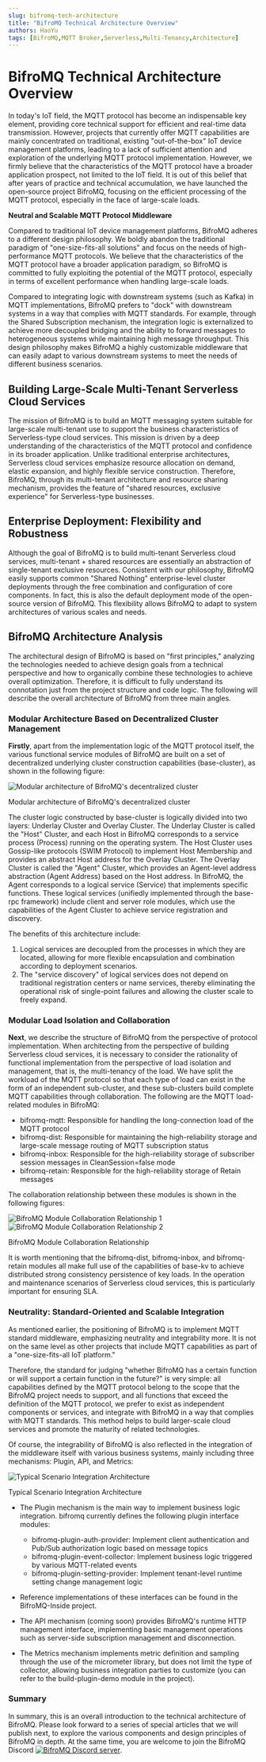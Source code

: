 ```yaml
---
slug: bifromq-tech-architecture 
title: "BifroMQ Technical Architecture Overview"
authors: HaoYu
tags: [BifroMQ,MQTT Broker,Serverless,Multi-Tenancy,Architecture]
---
```


# BifroMQ Technical Architecture Overview

In today's IoT field, the MQTT protocol has become an indispensable key element, providing core technical support for efficient and real-time data transmission. However, projects that currently offer MQTT capabilities are mainly concentrated on traditional, existing "out-of-the-box" IoT device management platforms, leading to a lack of sufficient attention and exploration of the underlying MQTT protocol implementation. However, we firmly believe that the characteristics of the MQTT protocol have a broader application prospect, not limited to the IoT field. It is out of this belief that after years of practice and technical accumulation, we have launched the open-source project BifroMQ, focusing on the efficient processing of the MQTT protocol, especially in the face of large-scale loads.

<!--truncate-->

**Neutral and Scalable MQTT Protocol Middleware**

Compared to traditional IoT device management platforms, BifroMQ adheres to a different design philosophy. We boldly abandon the traditional paradigm of "one-size-fits-all solutions" and focus on the needs of high-performance MQTT protocols. We believe that the characteristics of the MQTT protocol have a broader application paradigm, so BifroMQ is committed to fully exploiting the potential of the MQTT protocol, especially in terms of excellent performance when handling large-scale loads.

Compared to integrating logic with downstream systems (such as Kafka) in MQTT implementations, BifroMQ prefers to "dock" with downstream systems in a way that complies with MQTT standards. For example, through the Shared Subscription mechanism, the integration logic is externalized to achieve more decoupled bridging and the ability to forward messages to heterogeneous systems while maintaining high message throughput. This design philosophy makes BifroMQ a highly customizable middleware that can easily adapt to various downstream systems to meet the needs of different business scenarios.

## Building Large-Scale Multi-Tenant Serverless Cloud Services

The mission of BifroMQ is to build an MQTT messaging system suitable for large-scale multi-tenant use to support the business characteristics of Serverless-type cloud services. This mission is driven by a deep understanding of the characteristics of the MQTT protocol and confidence in its broader application. Unlike traditional enterprise architectures, Serverless cloud services emphasize resource allocation on demand, elastic expansion, and highly flexible service construction. Therefore, BifroMQ, through its multi-tenant architecture and resource sharing mechanism, provides the feature of "shared resources, exclusive experience" for Serverless-type businesses.

## Enterprise Deployment: Flexibility and Robustness

Although the goal of BifroMQ is to build multi-tenant Serverless cloud services, multi-tenant + shared resources are essentially an abstraction of single-tenant exclusive resources. Consistent with our philosophy, BifroMQ easily supports common "Shared Nothing" enterprise-level cluster deployments through the free combination and configuration of core components. In fact, this is also the default deployment mode of the open-source version of BifroMQ. This flexibility allows BifroMQ to adapt to system architectures of various scales and needs.

## BifroMQ Architecture Analysis

The architectural design of BifroMQ is based on "first principles," analyzing the technologies needed to achieve design goals from a technical perspective and how to organically combine these technologies to achieve overall optimization. Therefore, it is difficult to fully understand its connotation just from the project structure and code logic. The following will describe the overall architecture of BifroMQ from three main angles.

### Modular Architecture Based on Decentralized Cluster Management

**Firstly**, apart from the implementation logic of the MQTT protocol itself, the various functional service modules of BifroMQ are built on a set of decentralized underlying cluster construction capabilities (base-cluster), as shown in the following figure:

![Modular architecture of BifroMQ's decentralized cluster](images/2023-09-06-bifromq-architecture-overview/bifromq-architecture-1.png)

<p class="text-gray-400 text-center">Modular architecture of BifroMQ's decentralized cluster</p>

The cluster logic constructed by base-cluster is logically divided into two layers: Underlay Cluster and Overlay Cluster. The Underlay Cluster is called the "Host" Cluster, and each Host in BifroMQ corresponds to a service process (Process) running on the operating system. The Host Cluster uses Gossip-like protocols (SWIM Protocol) to implement Host Membership and provides an abstract Host address for the Overlay Cluster. The Overlay Cluster is called the "Agent" Cluster, which provides an Agent-level address abstraction (Agent Address) based on the Host address. In BifroMQ, the Agent corresponds to a logical service (Service) that implements specific functions. These logical services (unifiedly implemented through the base-rpc framework) include client and server role modules, which use the capabilities of the Agent Cluster to achieve service registration and discovery.

The benefits of this architecture include:

1. Logical services are decoupled from the processes in which they are located, allowing for more flexible encapsulation and combination according to deployment scenarios.
2. The "service discovery" of logical services does not depend on traditional registration centers or name services, thereby eliminating the operational risk of single-point failures and allowing the cluster scale to freely expand.

### Modular Load Isolation and Collaboration

**Next**, we describe the structure of BifroMQ from the perspective of protocol implementation. When architecting from the perspective of building Serverless cloud services, it is necessary to consider the rationality of functional implementation from the perspective of load isolation and management, that is, the multi-tenancy of the load. We have split the workload of the MQTT protocol so that each type of load can exist in the form of an independent sub-cluster, and these sub-clusters build complete MQTT capabilities through collaboration. The following are the MQTT load-related modules in BifroMQ:

* bifromq-mqtt: Responsible for handling the long-connection load of the MQTT protocol
* bifromq-dist: Responsible for maintaining the high-reliability storage and large-scale message routing of MQTT subscription status
* bifromq-inbox: Responsible for the high-reliability storage of subscriber session messages in CleanSession=false mode
* bifromq-retain: Responsible for the high-reliability storage of Retain messages

The collaboration relationship between these modules is shown in the following figures:

![BifroMQ Module Collaboration Relationship 1](images/2023-09-06-bifromq-architecture-overview/bifromq-architecture-2-1.png)
![BifroMQ Module Collaboration Relationship 2](images/2023-09-06-bifromq-architecture-overview/bifromq-architecture-2-2.png)

<p class="text-gray-400 text-center">BifroMQ Module Collaboration Relationship</p>


It is worth mentioning that the bifromq-dist, bifromq-inbox, and bifromq-retain modules all make full use of the capabilities of base-kv to achieve distributed strong consistency persistence of key loads. In the operation and maintenance scenarios of Serverless cloud services, this is particularly important for ensuring SLA.

### Neutrality: Standard-Oriented and Scalable Integration

As mentioned earlier, the positioning of BifroMQ is to implement MQTT standard middleware, emphasizing neutrality and integrability more. It is not on the same level as other projects that include MQTT capabilities as part of a "one-size-fits-all IoT platform."

Therefore, the standard for judging "whether BifroMQ has a certain function or will support a certain function in the future?" is very simple: all capabilities defined by the MQTT protocol belong to the scope that the BifroMQ project needs to support, and all functions that exceed the definition of the MQTT protocol, we prefer to exist as independent components or services, and integrate with BifroMQ in a way that complies with MQTT standards. This method helps to build larger-scale cloud services and promote the maturity of related technologies.

Of course, the integrability of BifroMQ is also reflected in the integration of the middleware itself with various business systems, mainly including three mechanisms: Plugin, API, and Metrics:

![Typical Scenario Integration Architecture](images/2023-09-06-bifromq-architecture-overview/bifromq-architecture-3.png)

<p class="text-gray-400 text-center">Typical Scenario Integration Architecture</p>

* The Plugin mechanism is the main way to implement business logic integration. bifromq currently defines the following plugin interface modules:
  * bifromq-plugin-auth-provider: Implement client authentication and Pub/Sub authorization logic based on message topics
  * bifromq-plugin-event-collector: Implement business logic triggered by various MQTT-related events
  * bifromq-plugin-setting-provider: Implement tenant-level runtime setting change management logic

* Reference implementations of these interfaces can be found in the BifroMQ-Inside project.
* The API mechanism (coming soon) provides BifroMQ's runtime HTTP management interface, implementing basic management operations such as server-side subscription management and disconnection.
* The Metrics mechanism implements metric definition and sampling through the use of the micrometer library, but does not limit the type of collector, allowing business integration parties to customize (you can refer to the build-plugin-demo module in the project).

### Summary

In summary, this is an overall introduction to the technical architecture of BifroMQ. Please look forward to a series of special articles that we will publish next, to explore the various components and design principles of BifroMQ in depth. At the same time, you are welcome to join the BifroMQ Discord  <a href="https://discord.gg/Pfs3QRadRB"><img src="https://img.shields.io/discord/1115542029531885599?logo=discord&logoColor=white" alt="BifroMQ Discord server" /></a>.
